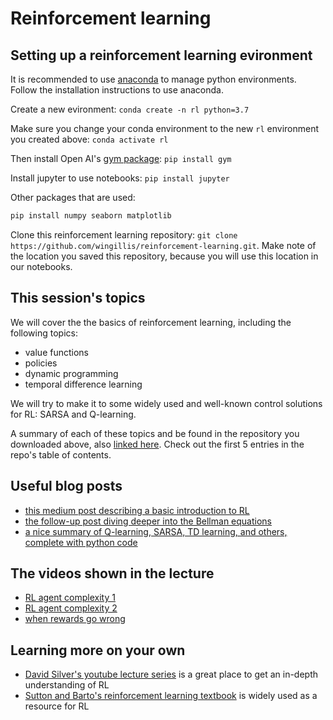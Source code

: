 # Reinforcement learning

## Setting up a reinforcement learning evironment

It is recommended to use [anaconda](https://docs.conda.io/en/latest/miniconda.html) to manage python environments. Follow the installation instructions to use anaconda.

Create a new evironment: `conda create -n rl python=3.7`

Make sure you change your conda environment to the new `rl` environment you created above: `conda activate rl`

Then install Open AI's [gym package](http://gym.openai.com/docs/): `pip install gym`

Install jupyter to use notebooks: `pip install jupyter`

Other packages that are used:
```bash
pip install numpy seaborn matplotlib
```

Clone this reinforcement learning repository: `git clone https://github.com/wingillis/reinforcement-learning.git`. Make note of the location you saved this repository, because you will use this location in our notebooks.


## This session's topics

We will cover the the basics of reinforcement learning, including the following topics:

- value functions
- policies
- dynamic programming
- temporal difference learning

We will try to make it to some widely used and well-known control solutions for RL: SARSA and Q-learning.

A summary of each of these topics and be found in the repository you downloaded above, also [linked here](https://github.com/wingillis/reinforcement-learning#table-of-contents). Check out the first 5 entries in the repo's table of contents.


## Useful blog posts

- [this medium post describing a basic introduction to RL](https://towardsdatascience.com/introduction-to-reinforcement-learning-markov-decision-process-44c533ebf8da)
- [the follow-up post diving deeper into the Bellman equations](https://towardsdatascience.com/reinforcement-learning-markov-decision-process-part-2-96837c936ec3)
- [a nice summary of Q-learning, SARSA, TD learning, and others, complete with python code](https://towardsdatascience.com/reinforcement-learning-temporal-difference-sarsa-q-learning-expected-sarsa-on-python-9fecfda7467e)

## The videos shown in the lecture

- [RL agent complexity 1](https://openai.com/blog/emergent-tool-use/)
- [RL agent complexity 2](https://youtu.be/OBcjhp4KSgQ)
- [when rewards go wrong](https://www.youtube.com/watch?v=tlOIHko8ySg)

## Learning more on your own

- [David Silver's youtube lecture series](https://youtu.be/2pWv7GOvuf0) is a great place to get an in-depth understanding of RL
- [Sutton and Barto's reinforcement learning textbook](http://incompleteideas.net/book/bookdraft2018jan1.pdf) is widely used as a resource for RL

